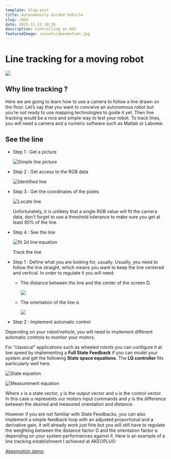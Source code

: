```yaml
---
template: blog-post
title: Autonomously Guided Vehicle
slug: /AGV
date: 2015-11-21 18:35
description: Controlling an AGV
featuredImage: /assets/akeomotion.jpg
---
```

<!--StartFragment-->

# Line tracking for a moving robot

![](/assets/akeomotion.jpg)

## Why line tracking ?

Here we are going to learn how to use a camera to follow a line drawn on the floor. Let’s say that you want to conceive an autonomous robot but you’re not ready to use mapping technologies to guide it yet. Then line tracking would be a nice and simple way to test your robot. To track lines, you will need a camera and a numeric software such as Matlab or Labview.

## See the line

* Step 1 : Get a picture

  ![Simple line picture](/assets/lt1.png)
* Step 2 : Get access to the RGB data

  ![Identified line](/assets/lt2.png)
* Step 3 : Get the coordinates of the pixels

  ![Locate line](/assets/lt3.png)

  Unfortunately, it is unlikely that a single RGB value will fit the camera data, don't forget to use a threshold tolerance to make sure you get at least 95% of the line.
* Step 4 : See the line

  ![fit 2d line equation](/assets/lt5.png)

  Track the line
* Step 1 : Define what you are looking for, usually. Usually, you need to follow the line straight, which means you want to keep the line centered and vertical. In order to regulate it you will need:

  * The distance between the line and the center of the screen D.

    ![](/assets/eq_distance.gif)
  * The orientation of the line α

    ![](/assets/eq_orientation.gif)
* Step 2 : Implement automatic control

Depending on your robot/vehicle, you will need to implement different automatic controls to monitor your motors. 

For “classical” applications such as wheeled robots you can configure it at low speed by implementing a **Full State Feedback** if you can model your system and get the following **State space equations**. The **LQ controller** fits particularly well here.

![State equation](/assets/eq_states.gif)

![Measurement equation](/assets/eq_output.gif)

Where *x* is a state vector, *y* is the output vector and *u* is the control vector. In this case u represents our motors input commands and *y* is the difference between the desired and measured orientation and distance. 

However if you are not familiar with State Feedbacks, you can also implement a simple feedback loop with an adjusted proportional and a derivative gain, it will already work just fine but you will still have to regulate the weighting between the distance factor D and the orientation factor α depending on your system performances against it. Here is an example of a line tracking establishment I achieved at AKEOPLUS:

[Akeomotion demo](https://www.youtube.com/embed/htx5c2Kiee0)

<!--EndFragment-->